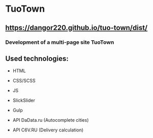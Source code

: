 # TuoTown

## https://dangor220.github.io/tuo-town/dist/


### Development of a multi-page site TuoTown

## Used technologies:

* HTML
* CSS/SCSS
* JS

* SlickSlider
* Gulp

* API DaData.ru (Autocomplete cities)
* API C6V.RU (Delivery calculation)
